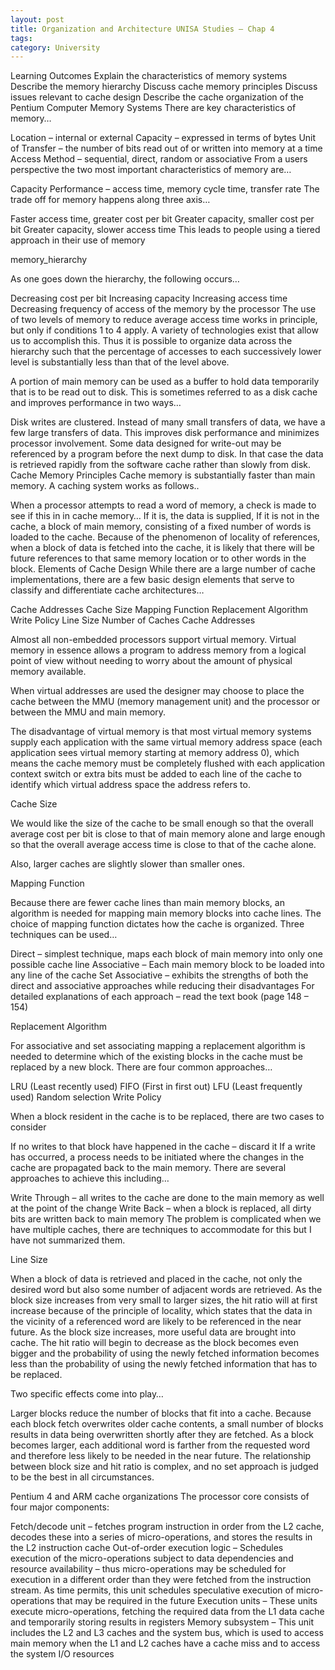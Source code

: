 ```yaml
---
layout: post
title: Organization and Architecture UNISA Studies – Chap 4
tags: 
category: University
---
```

Learning Outcomes
Explain the characteristics of memory systems
Describe the memory hierarchy
Discuss cache memory principles
Discuss issues relevant to cache design
Describe the cache organization of the Pentium
Computer Memory Systems
There are key characteristics of memory…

Location – internal or external
Capacity – expressed in terms of bytes
Unit of Transfer – the number of bits read out of or written into memory at a time
Access Method – sequential, direct, random or associative
From a users perspective the two most important characteristics of memory are…

Capacity
Performance – access time, memory cycle time, transfer rate
The trade off for memory happens along three axis…

Faster access time, greater cost per bit
Greater capacity, smaller cost per bit
Greater capacity, slower access time
This leads to people using a tiered approach in their use of memory

memory_hierarchy

 

As one goes down the hierarchy, the following occurs…

Decreasing cost per bit
Increasing capacity
Increasing access time
Decreasing frequency of access of the memory by the processor
The use of two levels of memory to reduce average access time works in principle, but only if conditions 1 to 4 apply. A variety of technologies exist that allow us to accomplish this. Thus it is possible to organize data across the hierarchy such that the percentage of accesses to each successively lower level is substantially less than that of the level above.

A portion of main memory can be used as a buffer to hold data temporarily that is to be read out to disk. This is sometimes referred to as a disk cache and improves performance in two ways…

Disk writes are clustered. Instead of many small transfers of data, we have a few large transfers of data. This improves disk performance and minimizes processor involvement.
Some data designed for write-out may be referenced by a program before the next dump to disk. In that case the data is retrieved rapidly from the software cache rather than slowly from disk.
Cache Memory Principles
Cache memory is substantially faster than main memory. A caching system works as follows..

When a processor attempts to read a word of memory, a check is made to see if this in in cache memory…
If it is, the data is supplied,
If it is not in the cache, a block of main memory, consisting of a fixed number of words is loaded to the cache.
Because of the phenomenon of locality of references, when a block of data is fetched into the cache, it is likely that there will be future references to that same memory location or to other words in the block.
Elements of Cache Design
While there are a large number of cache implementations, there are a few basic design elements that serve to classify and differentiate cache architectures…

Cache Addresses
Cache Size
Mapping Function
Replacement Algorithm
Write Policy
Line Size
Number of Caches
Cache Addresses

Almost all non-embedded processors support virtual memory. Virtual memory in essence allows a program to address memory from a logical point of view without needing to worry about the amount of physical memory available.

When virtual addresses are used the designer may choose to place the cache between the MMU (memory management unit) and the processor or between the MMU and main memory.

The disadvantage of virtual memory is that most virtual memory systems supply each application with the same virtual memory address space (each application sees virtual memory starting at memory address 0), which means the cache memory must be completely flushed with each application context switch or extra bits must be added to each line of the cache to identify which virtual address space the address refers to.

Cache Size

We would like the size of the cache to be small enough so that the overall average cost per bit is close to that of main memory alone and large enough so that the overall average access time is close to that of the cache alone.

Also, larger caches are slightly slower than smaller ones.

Mapping Function

Because there are fewer cache lines than main memory blocks, an algorithm is needed for mapping main memory blocks into cache lines. The choice of mapping function dictates how the cache is organized. Three techniques can be used…

Direct – simplest technique, maps each block of main memory into only one possible cache line
Associative – Each main memory block to be loaded into any line of the cache
Set Associative – exhibits the strengths of both the direct and associative approaches while reducing their disadvantages
For detailed explanations of each approach – read the text book (page 148 – 154)

Replacement Algorithm

For associative and set associating mapping a replacement algorithm is needed to determine which of the existing blocks in the cache must be replaced by a new block. There are four common approaches…

LRU (Least recently used)
FIFO (First in first out)
LFU (Least frequently used)
Random selection
Write Policy

When a block resident in the cache is to be replaced, there are two cases to consider

If no writes to that block have happened in the cache – discard it
If a write has occurred, a process needs to be initiated where the changes in the cache are propagated back to the main memory.
There are several approaches to achieve this including…

Write Through – all writes to the cache are done to the main memory as well at the point of the change
Write Back – when a block is replaced, all dirty bits are written back to main memory
The problem is complicated when we have multiple caches, there are techniques to accommodate for this but I have not summarized them.

Line Size

When a block of data is retrieved and placed in the cache, not only the desired word but also some number of adjacent words are retrieved. As the block size increases from very small to larger sizes, the hit ratio will at first increase because of the principle of locality, which states that the data in the vicinity of a referenced word are likely to be referenced in the near future. As the block size increases, more useful data are brought into cache. The hit ratio will begin to decrease as the block becomes even bigger and the probability of using the newly fetched information becomes less than the probability of using the newly fetched information that has to be replaced.

Two specific effects come into play…

Larger blocks reduce the number of blocks that fit into a cache. Because each block fetch overwrites older cache contents, a small number of blocks results in data being overwritten shortly after they are fetched.
As a block becomes larger, each additional word is farther from the requested word and therefore less likely to be needed in the near future.
The relationship between block size and hit ratio is complex, and no set approach is judged to be the best in all circumstances.

 

Pentium 4 and ARM cache organizations
The processor core consists of four major components:

Fetch/decode unit – fetches program instruction in order from the L2 cache, decodes these into a series of micro-operations, and stores the results in the L2 instruction cache
Out-of-order execution logic – Schedules execution of the micro-operations subject to data dependencies and resource availability – thus micro-operations may be scheduled for execution in a different order than they were fetched from the instruction stream. As time permits, this unit schedules speculative execution of micro-operations that may be required in the future
Execution units – These units execute micro-operations, fetching the required data from the L1 data cache and temporarily storing results in registers
Memory subsystem – This unit includes the L2 and L3 caches and the system bus, which is used to access main memory when the L1 and L2 caches have a cache miss and to access the system I/O resources